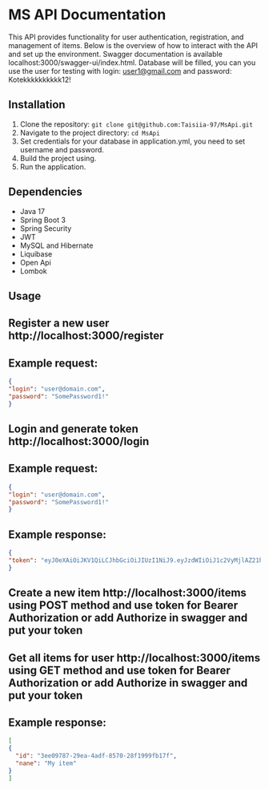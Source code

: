 # MS API Documentation

This API provides functionality for user authentication, registration, and management of items. Below is the overview of how to interact with the API and set up the environment.
Swagger documentation is available localhost:3000/swagger-ui/index.html.
Database will be filled, you can you use the user for testing with login: user1@gmail.com and password: Kotekkkkkkkkkk12!

## Installation

1. Clone the repository: `git clone git@github.com:Taisiia-97/MsApi.git`
2. Navigate to the project directory: `cd MsApi`
3. Set credentials for your database in application.yml, you need to set username and password.
4. Build the project using.
5. Run the application.

## Dependencies

- Java 17
- Spring Boot 3
- Spring Security
- JWT
- MySQL and Hibernate
- Liquibase
- Open Api
- Lombok

## Usage

 ## Register a new user http://localhost:3000/register
 ## Example request:
  ```json
{
  "login": "user@domain.com",
  "password": "SomePassword1!"
}
```

## Login and generate token http://localhost:3000/login
## Example request:
  ```json
{
  "login": "user@domain.com",
  "password": "SomePassword1!"
}
```
## Example response:
  ```json
{
  "token": "eyJ0eXAiOiJKV1QiLCJhbGciOiJIUzI1NiJ9.eyJzdWIiOiJ1c2VyMjlAZ21haWwuY29tIiwiaWF0IjoxNzQxNDc2NzM2LCJleHAiOjE3NDE0ODAzMzZ9.6zb3F1e-kCmxWyIzYLVGBGA99hCfuv6r6mT1fJS7ZTg"
}
```
## Create a new item http://localhost:3000/items using POST method and use token for Bearer Authorization or add Authorize in swagger and put your token
## Get all items for user http://localhost:3000/items using GET method and use token for Bearer Authorization or add Authorize in swagger and put your token
## Example response:
  ```json
[
  {
    "id": "3ee09787-29ea-4adf-8570-28f1999fb17f",
    "nane": "My item"
  }
]
```



